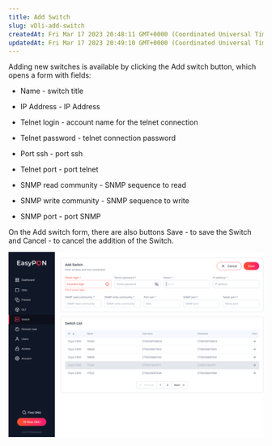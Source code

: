 ```yaml
---
title: Add Switch
slug: vDli-add-switch
createdAt: Fri Mar 17 2023 20:48:11 GMT+0000 (Coordinated Universal Time)
updatedAt: Fri Mar 17 2023 20:49:10 GMT+0000 (Coordinated Universal Time)
---
```


Adding new switches is available by clicking the Add switch button, which opens a form with fields:

*   Name - switch title

*   IP Address - IP Address&#x20;

*   Telnet login - account name for the telnet connection

*   Telnet password - telnet connection password

*   Port ssh - port ssh

*   Telnet port - port telnet

*   SNMP read community - SNMP sequence to read

*   SNMP write community - SNMP sequence to write

*   SNMP port - port  SNMP

On the Add switch form, there are also buttons Save - to save the Switch and Cancel - to cancel the addition of the Switch.

![Add Switch form](.gitbook/assets/cBxWXpJEwOMMBC3NOqd2Y_image.png)


